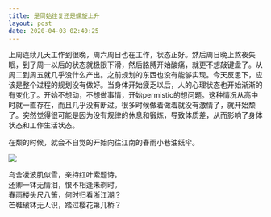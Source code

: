 ```yaml
---
title: 是周始往复还是螺旋上升
layout: post
date: 2020-04-03 02:40:25
---
```



上周连续几天工作到很晚，周六周日也在工作，状态正好。然后周日晚上熬夜失眠，到了周一以后的状态就极限下滑，然后胳膊开始酸痛，就更不想敲键盘了。从周二到周五就几乎没什么产出。之前规划的东西也没有能够实现。今天反思下，应该是整个过程的规划没有做好。当身体开始疲乏以后，人的心理状态也开始渐渐的有变化了。开始不想动，不想做事情，开始permistic的想问题。这种情况从高中时就一直存在，而且几乎没有断过。很多时候做着做着就没有激情了，就开始颓了。突然觉得很可能是因为没有规律的休息和锻炼，导致体质差，从而影响了身体状态和工作生活状态。


在颓的时候，就会不自觉的开始向往江南的春雨小巷油纸伞。

![]({{site.cdnurl}}/assets/yinshui/images/posts/jiangnan.jpg)  
 
乌舍凌波肌似雪，亲持红叶索题诗。   
还卿一钵无情泪，恨不相逢未剃时。   
春雨楼头尺八箫，何时归看浙江潮？   
芒鞋破钵无人识，踏过樱花第几桥？